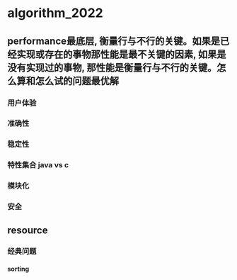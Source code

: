 # algorithm_2022

## performance最底层, 衡量行与不行的关键。如果是已经实现或存在的事物那性能是最不关键的因素, 如果是没有实现过的事物, 那性能是衡量行与不行的关键。怎么算和怎么试的问题最优解
### 用户体验
### 准确性
### 稳定性
### 特性集合 java vs c
### 模块化 
### 安全

## resource

### 经典问题
#### sorting
